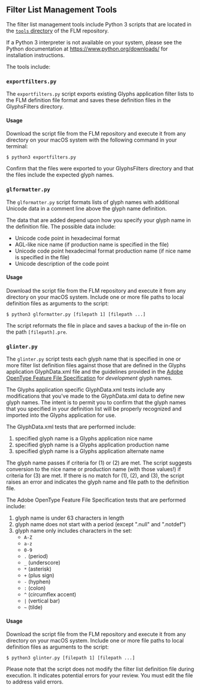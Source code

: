 ## Filter List Management Tools

The filter list management tools include Python 3 scripts that are located in the [`tools` directory](https://github.com/source-foundry/FilterListManager/tree/master/tools) of the FLM repository.

If a Python 3 interpreter is not available on your system, please see the Python documentation at https://www.python.org/downloads/ for installation instructions.

The tools include:

### `exportfilters.py`

The `exportfilters.py` script exports existing Glyphs application filter lists to the FLM definition file format and saves these definition files in the GlyphsFilters directory.

#### Usage

Download the script file from the FLM repository and execute it from any directory on your macOS system with the following command in your terminal:

```
$ python3 exportfilters.py
```

Confirm that the files were exported to your GlyphsFilters directory and that the files include the expected glyph names.


### `glformatter.py`

The `glformatter.py` script formats lists of glyph names with additional Unicode data in a comment line above the glyph name definition.

The data that are added depend upon how you specify your glyph name in the definition file.  The possible data include:

- Unicode code point in hexadecimal format
- AGL-like nice name (if production name is specified in the file)
- Unicode code point hexadecimal format production name (if nice name is specified in the file)
- Unicode description of the code point

#### Usage

Download the script file from the FLM repository and execute it from any directory on your macOS system.  Include one or more file paths to local definition files as arguments to the script:

```
$ python3 glformatter.py [filepath 1] [filepath ...]
```

The script reformats the file in place and saves a backup of the in-file on the path `[filepath].pre`.


### `glinter.py`

The `glinter.py` script tests each glyph name that is specified in one or more filter list definition files against those that are defined in the Glyphs application GlyphData.xml file and the guidelines provided in the [Adobe OpenType Feature File Specification](https://github.com/adobe-type-tools/afdko/blob/develop/docs/OpenTypeFeatureFileSpecification.html) for *development* glyph names.  

The Glyphs application specific GlyphData.xml tests include any modifications that you've made to the GlyphData.xml data to define new glyph names.  The intent is to permit you to confirm that the glyph names that you specified in your definition list will be properly recognized and imported into the Glyphs application for use.

The GlyphData.xml tests that are performed include:

1) specified glyph name is a Glyphs application nice name
2) specified glyph name is a Glyphs application production name
3) specified glyph name is a Glyphs application alternate name

The glyph name passes if criteria for (1) or (2) are met.  The script suggests conversion to the nice name or production name (with those values!) if criteria for (3) are met.  If there is no match for (1), (2), and (3), the script raises an error and indicates the glyph name and file path to the definition file.

The Adobe OpenType Feature File Specification tests that are performed include:

1) glyph name is under 63 characters in length
2) glyph name does not start with a period (except ".null" and ".notdef")
3) glyph name only includes characters in the set:
    - `A-Z`
    - `a-z`
    - `0-9`
    - `.` (period)
    - `_` (underscore)
    - `*` (asterisk)
    - `+` (plus sign)
    - `-` (hyphen)
    - `:` (colon)
    - `^` (circumflex accent)
    - `|` (vertical bar)
    - `~` (tilde)
    
#### Usage

Download the script file from the FLM repository and execute it from any directory on your macOS system.  Include one or more file paths to local definition files as arguments to the script:

```
$ python3 glinter.py [filepath 1] [filepath ...]
```

Please note that the script does not modify the filter list definition file during execution.  It indicates potential errors for your review. You must edit the file to address valid errors.